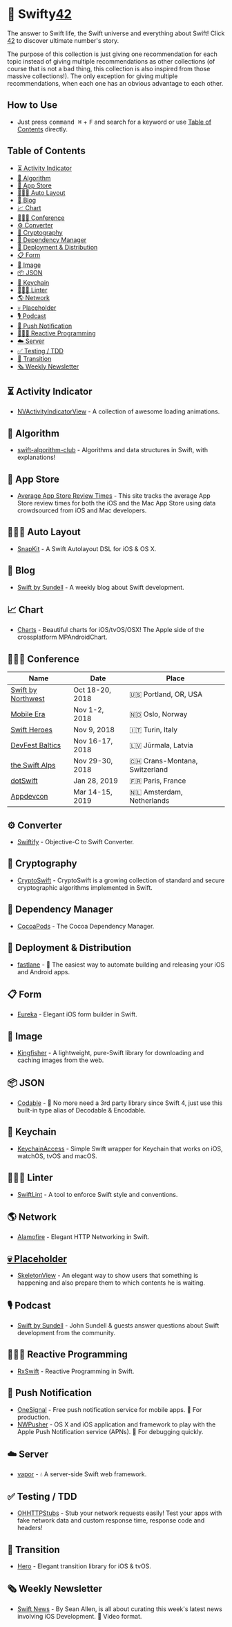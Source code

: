 # 🔮 Swifty[42](https://www.independent.co.uk/life-style/history/42-the-answer-to-life-the-universe-and-everything-2205734.html)
The answer to Swift life, the Swift universe and everything about Swift! Click [42](https://www.independent.co.uk/life-style/history/42-the-answer-to-life-the-universe-and-everything-2205734.html) to discover ultimate number's story.

The purpose of this collection is just giving one recommendation for each topic instead of giving multiple recommendations as other collections (of course that is not a bad thing, this collection is also inspired from those massive collections!). The only exception for giving multiple recommendations, when each one has an obvious advantage to each other.

## How to Use
- Just press <kbd>command ⌘</kbd> + <kbd>F</kbd> and search for a keyword or use [Table of Contents](#table-of-contents) directly.

## Table of Contents
- [⏳ Activity Indicator](#-activity-indicator)
- [🎯 Algorithm](#-algorithm)
- [🍎 App Store](#-app-store)
- [👨🏻‍🎨 Auto Layout](#-auto-layout)
- [📝 Blog](#-blog)
- [📈 Chart](#-chart)
- [👩🏼‍💻 Conference](#-conference)
- [⚙️ Converter](#%EF%B8%8F-converter)
- [🔐 Cryptography](-cryptography)
- [🔗 Dependency Manager](#-dependency-manager)
- [🚀 Deployment & Distribution](#-deployment--distribution)
- [📋 Form](#-form)
- [🌃 Image](#-image)
- [📦 JSON](#-json)
- [🔑 Keychain](#-keychain)
- [👩🏻‍🏫 Linter](#-linter)
- [🌎 Network](#-network)
- [💀 Placeholder](#-placeholder)
- [🎙 Podcast](#-podcast)
- [💬 Push Notification](#-push-notification)
- [👨🏽‍🔬 Reactive Programming](#-reactive-programming)
- [☁️ Server](#%EF%B8%8F-server)
- [✅ Testing / TDD](#-testing--tdd)
- [💫 Transition](#-transition)
- [🗞 Weekly Newsletter](#-weekly-newsletter)

## ⏳ Activity Indicator
- [NVActivityIndicatorView](https://github.com/ninjaprox/NVActivityIndicatorView) - A collection of awesome loading animations.

## 🎯 Algorithm
- [swift-algorithm-club](https://github.com/raywenderlich/swift-algorithm-club) - Algorithms and data structures in Swift, with explanations!

## 🍎 App Store
- [Average App Store Review Times](http://appreviewtimes.com) - This site tracks the average App Store review times for both the iOS and the Mac App Store using data crowdsourced from iOS and Mac developers.

## 👨🏻‍🎨 Auto Layout
- [SnapKit](https://github.com/SnapKit/SnapKit) - A Swift Autolayout DSL for iOS & OS X.

## 📝 Blog
- [Swift by Sundell](https://www.swiftbysundell.com) - A weekly blog about Swift development.

## 📈 Chart
- [Charts](https://github.com/danielgindi/Charts) - Beautiful charts for iOS/tvOS/OSX! The Apple side of the crossplatform MPAndroidChart.

## 👩🏼‍💻 Conference
| Name | Date | Place |
| --- | --- | --- |
| [Swift by Northwest](https://swiftbynorthwest.com) | Oct 18-20, 2018 | 🇺🇸 Portland, OR, USA |
| [Mobile Era](https://mobileera.rocks) | Nov 1-2, 2018 | 🇳🇴 Oslo, Norway |
| [Swift Heroes](https://swiftheroes.com) | Nov 9, 2018 | 🇮🇹 Turin, Italy |
| [DevFest Baltics](https://devfest2018.gdg.lv) | Nov 16-17, 2018 | 🇱🇻 Jūrmala, Latvia |
| [the Swift Alps](https://theswiftalps.com) | Nov 29-30, 2018 | 🇨🇭 Crans-Montana, Switzerland |
| [dotSwift](https://www.dotswift.io) | Jan 28, 2019 | 🇫🇷 Paris, France |
| [Appdevcon](http://appdevcon.nl) | Mar 14-15, 2019 | 🇳🇱 Amsterdam, Netherlands |

## ⚙️ Converter
- [Swiftify](https://swiftify.com) - Objective-C to Swift Converter.

## 🔐 Cryptography
- [CryptoSwift](https://github.com/krzyzanowskim/CryptoSwift) - CryptoSwift is a growing collection of standard and secure cryptographic algorithms implemented in Swift.

## 🔗 Dependency Manager
- [CocoaPods](https://github.com/CocoaPods/CocoaPods) - The Cocoa Dependency Manager.

## 🚀 Deployment & Distribution
- [fastlane](https://github.com/fastlane/fastlane) - 🚀 The easiest way to automate building and releasing your iOS and Android apps.

## 📋 Form
- [Eureka](https://github.com/xmartlabs/Eureka) - Elegant iOS form builder in Swift.

## 🌃 Image
- [Kingfisher](https://github.com/onevcat/Kingfisher) - A lightweight, pure-Swift library for downloading and caching images from the web.

## 📦 JSON
- [Codable](https://www.raywenderlich.com/382-encoding-decoding-and-serialization-in-swift-4) - 🔮 No more need a 3rd party library since Swift 4, just use this built-in type alias of Decodable & Encodable.

## 🔑 Keychain
- [KeychainAccess](https://github.com/kishikawakatsumi/KeychainAccess) - Simple Swift wrapper for Keychain that works on iOS, watchOS, tvOS and macOS.

## 👩🏻‍🏫 Linter
- [SwiftLint](https://github.com/realm/SwiftLint) - A tool to enforce Swift style and conventions.

## 🌎 Network
- [Alamofire](https://github.com/Alamofire/Alamofire) - Elegant HTTP Networking in Swift.

## [💀 Placeholder](#-placeholder)
- [SkeletonView](https://github.com/Juanpe/SkeletonView) - An elegant way to show users that something is happening and also prepare them to which contents he is waiting.

## 🎙 Podcast
- [Swift by Sundell](https://itunes.apple.com/us/podcast/swift-by-sundell/id1267161825?mt=2) - John Sundell & guests answer questions about Swift development from the community.

## 👨🏽‍🔬 Reactive Programming
- [RxSwift](https://github.com/ReactiveX/RxSwift) - Reactive Programming in Swift.

## 💬 Push Notification
- [OneSignal](https://onesignal.com) - Free push notification service for mobile apps. 🔮 For production.
- [NWPusher](https://github.com/noodlewerk/NWPusher) - OS X and iOS application and framework to play with the Apple Push Notification service (APNs). 🔮 For debugging quickly.

## ☁️ Server
- [vapor](https://github.com/vapor/vapor) - 💧 A server-side Swift web framework.

## ✅ Testing / TDD
- [OHHTTPStubs](https://github.com/AliSoftware/OHHTTPStubs) - Stub your network requests easily! Test your apps with fake network data and custom response time, response code and headers!

## 💫 Transition
- [Hero](https://github.com/HeroTransitions/Hero) - Elegant transition library for iOS & tvOS.

## 🗞 Weekly Newsletter
- [Swift News](https://www.youtube.com/watch?v=HW45UfocOZ0) - By Sean Allen, is all about curating this week's latest news involving iOS Development. 🔮 Video format.
